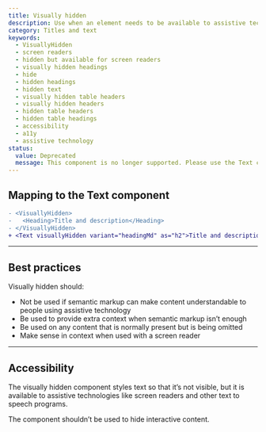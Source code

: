 ```yaml
---
title: Visually hidden
description: Use when an element needs to be available to assistive technology (for example, a screen reader) but otherwise hidden.
category: Titles and text
keywords:
  - VisuallyHidden
  - screen readers
  - hidden but available for screen readers
  - visually hidden headings
  - hide
  - hidden headings
  - hidden text
  - visually hidden table headers
  - visually hidden headers
  - hidden table headers
  - hidden table headings
  - accessibility
  - a11y
  - assistive technology
status:
  value: Deprecated
  message: This component is no longer supported. Please use the Text component instead.
---
```


## Mapping to the Text component

```diff
- <VisuallyHidden>
-   <Heading>Title and description</Heading>
- </VisuallyHidden>
+ <Text visuallyHidden variant="headingMd" as="h2">Title and description</Text>
```

---

## Best practices

Visually hidden should:

- Not be used if semantic markup can make content understandable to people using assistive technology
- Be used to provide extra context when semantic markup isn’t enough
- Be used on any content that is normally present but is being omitted
- Make sense in context when used with a screen reader

---

## Accessibility

The visually hidden component styles text so that it’s not visible, but it is available to assistive technologies like screen readers and other text to speech programs.

The component shouldn’t be used to hide interactive content.
